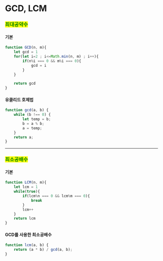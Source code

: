 # GCD, LCM

### <mark style="color:green;">최대공약수</mark>

#### 기본

```javascript
function GCD(n, m){
    let gcd = 1
    for(let i=2 ; i<=Math.min(n, m) ; i++){
        if(n%i === 0 && m%i === 0){
            gcd = i
        }
    }
    
    return gcd
}
```

#### 유클리드 호제법

```javascript
function gcd(a, b) {
    while (b !== 0) {
        let temp = b;
        b = a % b;
        a = temp;
    }
    return a;
}

```

***

### <mark style="color:green;">최소공배수</mark>

#### 기본

```javascript
function LCM(n, m){
    let lcm = 1
    while(true){
        if(lcm%n === 0 && lcm%m === 0){
            break
        }
        lcm++
    }
    return lcm
}
```

#### GCD를 사용한 최소공배수

```javascript
function lcm(a, b) {
    return (a * b) / gcd(a, b);
}
```

